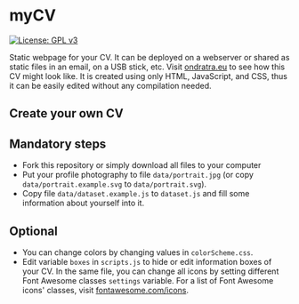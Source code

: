 # myCV

[![License: GPL v3](https://img.shields.io/badge/License-GPL%20v3-blue.svg)](http://www.gnu.org/licenses/gpl-3.0)

Static webpage for your CV. It can be deployed on a webserver or shared as static files in an email, on a USB stick, etc.
Visit [ondratra.eu](https://ondratra.eu) to see how this CV might look like.
It is created using only HTML, JavaScript, and CSS, thus it can be easily edited without any compilation needed.

## Create your own CV

## Mandatory steps
- Fork this repository or simply download all files to your computer
- Put your profile photography to file `data/portrait.jpg` (or copy `data/portrait.example.svg` to `data/portrait.svg`).
- Copy file `data/dataset.example.js` to `dataset.js` and fill some information about yourself into it.

## Optional
- You can change colors by changing values in `colorScheme.css`.
- Edit variable `boxes` in `scripts.js` to hide or edit information boxes of your CV.
  In the same file, you can change all icons by setting different Font Awesome classes `settings` variable.
  For a list of Font Awesome icons' classes, visit [fontawesome.com/icons](https://fontawesome.com/icons).

